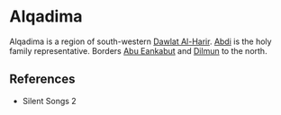# Alqadima
Alqadima is a region of south-western [Dawlat Al-Harir](../Dawlat%20Al-Harir.md). [Abdi](../../Person/Abdi.md) is the holy family representative. Borders [Abu Eankabut](Location/Region/Abu%20Eankabut.md) and [Dilmun](Location/Region/Dilmun.md) to the north.

## References
- Silent Songs 2
